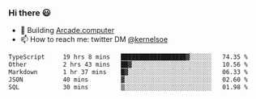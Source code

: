 ### Hi there 😃

- 🔨 Building [Arcade.computer](https://arcade.computer)
- 📫 How to reach me: twitter DM [@kernelsoe](https://twitter.com/kernelsoe)

<!--START_SECTION:waka-->

```txt
TypeScript     19 hrs 8 mins   ██████████████████▓░░░░░░   74.35 %
Other          2 hrs 43 mins   ██▓░░░░░░░░░░░░░░░░░░░░░░   10.56 %
Markdown       1 hr 37 mins    █▓░░░░░░░░░░░░░░░░░░░░░░░   06.33 %
JSON           40 mins         ▓░░░░░░░░░░░░░░░░░░░░░░░░   02.60 %
SQL            30 mins         ▒░░░░░░░░░░░░░░░░░░░░░░░░   01.98 %
```

<!--END_SECTION:waka-->
